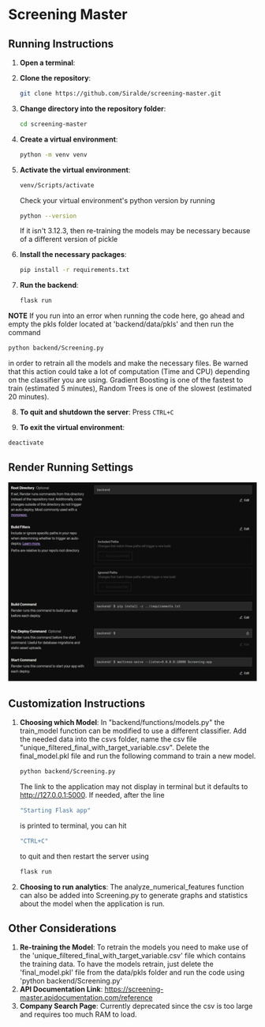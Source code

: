 # Screening Master

## Running Instructions

1. **Open a terminal**:

2. **Clone the repository**:

   ```sh
   git clone https://github.com/Siralde/screening-master.git
   ```

3. **Change directory into the repository folder**:

   ```sh
   cd screening-master
   ```

4. **Create a virtual environment**:

   ```sh
   python -m venv venv
   ```

5. **Activate the virtual environment**:

   ```sh
   venv/Scripts/activate
   ```

   Check your virtual environment's python version by running

   ```sh
   python --version
   ```

   If it isn't 3.12.3, then re-training the models may be necessary because of a different version of pickle

6. **Install the necessary packages**:

   ```sh
   pip install -r requirements.txt
   ```

7. **Run the backend**:

   ```sh
   flask run
   ```

**NOTE** If you run into an error when running the code here,
go ahead and empty the pkls folder located at 'backend/data/pkls'
and then run the command

```sh
python backend/Screening.py
```

in order to retrain all the models and make the necessary files.
Be warned that this action could take a lot of computation (Time and CPU)
depending on the classifier you are using.
Gradient Boosting is one of the fastest to train (estimated 5 minutes),
Random Trees is one of the slowest (estimated 20 minutes).

8. **To quit and shutdown the server**:
   Press `CTRL+C`

9. **To exit the virtual environment**:

```sh
deactivate
```

## Render Running Settings

![Render Running Instructions](Render.png)

## Customization Instructions

1. **Choosing which Model**:
   In "backend/functions/models.py" the train_model function can be modified to use a different classifier.
   Add the needed data into the csvs folder, name the csv file "unique_filtered_final_with_target_variable.csv".
   Delete the final_model.pkl file and run the following command to train a new model.
   ```sh
   python backend/Screening.py
   ```
   The link to the application may not display in terminal but it defaults to http://127.0.0.1:5000.
   If needed, after the line
   ```sh
   "Starting Flask app"
   ```
   is printed to terminal, you can hit
   ```sh
   "CTRL+C"
   ```
   to quit and then restart the server using
   ```sh
   flask run
   ```
2. **Choosing to run analytics**:
   The analyze_numerical_features function can also be added into Screening.py to generate graphs and statistics about the model when the application is run.

## Other Considerations

1. **Re-training the Model**:
   To retrain the models you need to make use of the 'unique_filtered_final_with_target_variable.csv' file which contains the training data.
   To have the models retrain, just delete the 'final_model.pkl' file from the data/pkls folder and run the code using 'python backend/Screening.py'
2. **API Documentation Link**:
   https://screening-master.apidocumentation.com/reference
3. **Company Search Page**:
   Currently deprecated since the csv is too large and requires too much RAM to load.
